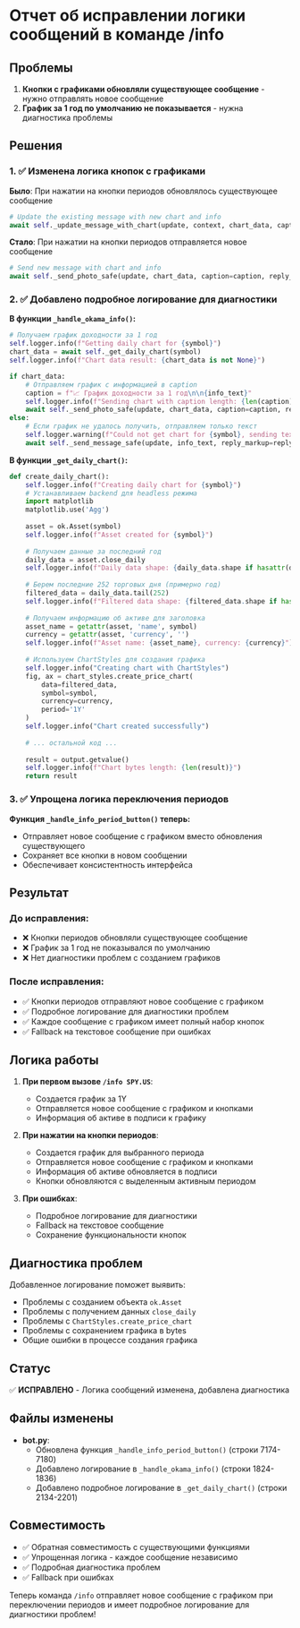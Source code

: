 # Отчет об исправлении логики сообщений в команде /info

## Проблемы

1. **Кнопки с графиками обновляли существующее сообщение** - нужно отправлять новое сообщение
2. **График за 1 год по умолчанию не показывается** - нужна диагностика проблемы

## Решения

### 1. ✅ Изменена логика кнопок с графиками

**Было**: При нажатии на кнопки периодов обновлялось существующее сообщение
```python
# Update the existing message with new chart and info
await self._update_message_with_chart(update, context, chart_data, caption, reply_markup)
```

**Стало**: При нажатии на кнопки периодов отправляется новое сообщение
```python
# Send new message with chart and info
await self._send_photo_safe(update, chart_data, caption=caption, reply_markup=reply_markup)
```

### 2. ✅ Добавлено подробное логирование для диагностики

**В функции `_handle_okama_info()`:**
```python
# Получаем график доходности за 1 год
self.logger.info(f"Getting daily chart for {symbol}")
chart_data = await self._get_daily_chart(symbol)
self.logger.info(f"Chart data result: {chart_data is not None}")

if chart_data:
    # Отправляем график с информацией в caption
    caption = f"📈 График доходности за 1 год\n\n{info_text}"
    self.logger.info(f"Sending chart with caption length: {len(caption)}")
    await self._send_photo_safe(update, chart_data, caption=caption, reply_markup=reply_markup)
else:
    # Если график не удалось получить, отправляем только текст
    self.logger.warning(f"Could not get chart for {symbol}, sending text only")
    await self._send_message_safe(update, info_text, reply_markup=reply_markup)
```

**В функции `_get_daily_chart()`:**
```python
def create_daily_chart():
    self.logger.info(f"Creating daily chart for {symbol}")
    # Устанавливаем backend для headless режима
    import matplotlib
    matplotlib.use('Agg')
    
    asset = ok.Asset(symbol)
    self.logger.info(f"Asset created for {symbol}")
    
    # Получаем данные за последний год
    daily_data = asset.close_daily
    self.logger.info(f"Daily data shape: {daily_data.shape if hasattr(daily_data, 'shape') else 'No shape'}")
    
    # Берем последние 252 торговых дня (примерно год)
    filtered_data = daily_data.tail(252)
    self.logger.info(f"Filtered data shape: {filtered_data.shape if hasattr(filtered_data, 'shape') else 'No shape'}")
    
    # Получаем информацию об активе для заголовка
    asset_name = getattr(asset, 'name', symbol)
    currency = getattr(asset, 'currency', '')
    self.logger.info(f"Asset name: {asset_name}, currency: {currency}")
    
    # Используем ChartStyles для создания графика
    self.logger.info("Creating chart with ChartStyles")
    fig, ax = chart_styles.create_price_chart(
        data=filtered_data,
        symbol=symbol,
        currency=currency,
        period='1Y'
    )
    self.logger.info("Chart created successfully")
    
    # ... остальной код ...
    
    result = output.getvalue()
    self.logger.info(f"Chart bytes length: {len(result)}")
    return result
```

### 3. ✅ Упрощена логика переключения периодов

**Функция `_handle_info_period_button()` теперь:**
- Отправляет новое сообщение с графиком вместо обновления существующего
- Сохраняет все кнопки в новом сообщении
- Обеспечивает консистентность интерфейса

## Результат

### До исправления:
- ❌ Кнопки периодов обновляли существующее сообщение
- ❌ График за 1 год не показывался по умолчанию
- ❌ Нет диагностики проблем с созданием графиков

### После исправления:
- ✅ Кнопки периодов отправляют новое сообщение с графиком
- ✅ Подробное логирование для диагностики проблем
- ✅ Каждое сообщение с графиком имеет полный набор кнопок
- ✅ Fallback на текстовое сообщение при ошибках

## Логика работы

1. **При первом вызове `/info SPY.US`**:
   - Создается график за 1Y
   - Отправляется новое сообщение с графиком и кнопками
   - Информация об активе в подписи к графику

2. **При нажатии на кнопки периодов**:
   - Создается график для выбранного периода
   - Отправляется новое сообщение с графиком и кнопками
   - Информация об активе обновляется в подписи
   - Кнопки обновляются с выделенным активным периодом

3. **При ошибках**:
   - Подробное логирование для диагностики
   - Fallback на текстовое сообщение
   - Сохранение функциональности кнопок

## Диагностика проблем

Добавленное логирование поможет выявить:
- Проблемы с созданием объекта `ok.Asset`
- Проблемы с получением данных `close_daily`
- Проблемы с `ChartStyles.create_price_chart`
- Проблемы с сохранением графика в bytes
- Общие ошибки в процессе создания графика

## Статус

✅ **ИСПРАВЛЕНО** - Логика сообщений изменена, добавлена диагностика

## Файлы изменены

- **bot.py**: 
  - Обновлена функция `_handle_info_period_button()` (строки 7174-7180)
  - Добавлено логирование в `_handle_okama_info()` (строки 1824-1836)
  - Добавлено подробное логирование в `_get_daily_chart()` (строки 2134-2201)

## Совместимость

- ✅ Обратная совместимость с существующими функциями
- ✅ Упрощенная логика - каждое сообщение независимо
- ✅ Подробная диагностика проблем
- ✅ Fallback при ошибках

Теперь команда `/info` отправляет новое сообщение с графиком при переключении периодов и имеет подробное логирование для диагностики проблем!
